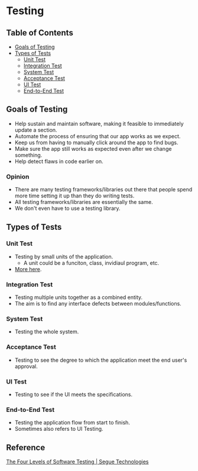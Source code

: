 # Testing

## Table of Contents
- [Goals of Testing](#goals-of-testing)
- [Types of Tests](#types-of-tests)
  - [Unit Test](#unit-test)
  - [Integration Test](#integration-test)
  - [System Test](#system-test)
  - [Acceptance Test](#acceptance-test)
  - [UI Test](#ui-test)
  - [End-to-End Test](#end-to-end-test)

## Goals of Testing
- Help sustain and maintain software, making it feasible to immediately update a section.
- Automate the process of ensuring that our app works as we expect.
- Keep us from having to manually click around the app to find bugs.
- Make sure the app still works as expected even after we change something.
- Help detect flaws in code earlier on.
### Opinion
- There are many testing frameworks/libraries out there that people spend more time setting it up than they do writing tests.
- All testing frameworks/libraries are essentially the same.
- We don't even have to use a testing library.

## Types of Tests
### Unit Test
- Testing by small units of the application.
  - A unit could be a funciton, class, invidiaul program, etc.
- [More here](https://github.com/Kakamotobi/Learned/blob/main/Testing/Basics-of-Unit-Testing.md).
### Integration Test
- Testing multiple units together as a combined entity.
- The aim is to find any interface defects between modules/functions.
### System Test
- Testing the whole system.
### Acceptance Test
- Testing to see the degree to which the application meet the end user's approval.
### UI Test
- Testing to see if the UI meets the specifications.
### End-to-End Test
- Testing the application flow from start to finish.
- Sometimes also refers to UI Testing.

## Reference
[The Four Levels of Software Testing | Segue Technologies](https://www.seguetech.com/the-four-levels-of-software-testing/)  
